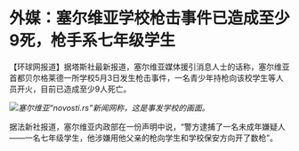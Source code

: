 # 外媒：塞尔维亚学校枪击事件已造成至少9死，枪手系七年级学生

【环球网报道】据塔斯社最新报道，塞尔维亚媒体援引消息人士的话称，塞尔维亚首都贝尔格莱德一所学校5月3日发生枪击事件，一名青少年持枪向该校学生等人员开火，目前已造成至少9人死亡。

![](https://inews.gtimg.com/om_bt/OL3bgZT4-qTO0XxGnWDjT3ip3OpjkoJ8MsC8q0Q9WWYigAA/1000)_塞尔维亚“novosti.rs”新闻网称，这是事发学校的画面。_

据法新社报道，塞尔维亚内政部在一份声明中说，“警方逮捕了一名未成年嫌疑人——一名七年级学生，他涉嫌用他父亲的枪向学生和学校保安方向开了数枪”。

